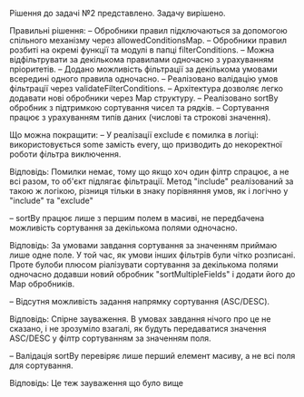 Рішення до задачі №2 представлено. Задачу вирішено.

Правильні рішення:
– Обробники правил підключаються за допомогою спільного механізму через allowedConditionsMap.
– Обробники правил розбиті на окремі функції та модулі в папці filterConditions.
– Можна відфільтрувати за декількома правилами одночасно з урахуванням пріоритетів.
– Додано можливість фільтрації за декількома умовами всередині одного правила одночасно.
– Реалізовано валідацію умов фільтрації через validateFilterConditions.
– Архітектура дозволяє легко додавати нові обробники через Map структуру.
– Реалізовано sortBy обробник з підтримкою сортування чисел та рядків.
– Сортування працює з урахуванням типів даних (числові та строкові значення).

Що можна покращити:
– У реалізації exclude є помилка в логіці: використовується some замість every, що призводить до некоректної роботи фільтра виключення.

Відповідь: Помилки немає, тому що якщо хоч один філтр спрацює, а не всі разом, то об'єкт підлягає фільтрації. Метод "include" реалізований за такою ж логікою, різниця тільки в знаку порівняння умов, як і логічно у "include" та "exclude"

– sortBy працює лише з першим полем в масиві, не передбачена можливість сортування за декількома полями одночасно.

Відповідь: За умовами завдання сортування за значенням приймаю лише одне поле. У той час, як умови інших фільтрів були чітко розписані. Проте булоби плюсом ріалізувати сортування за декількома полями одночасно додавши новий обробник "sortMultipleFields" і додати його до Map обробників.

– Відсутня можливість задання напрямку сортування (ASC/DESC).

Відповідь: Спірне зауваження. В умовах завдання нічого про це не сказано, і не зрозуміло взагалі, як будуть передаватися значення ASC/DESC у філтр сортуванням за значенням поля.

– Валідація sortBy перевіряє лише перший елемент масиву, а не всі поля для сортування.

Відповідь: Це теж зауваження що було вище
